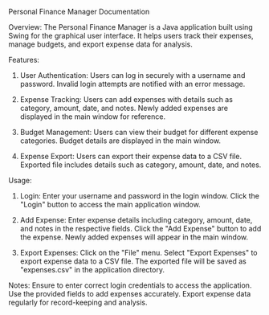 

Personal Finance Manager Documentation

Overview:
The Personal Finance Manager is a Java application built using Swing for the graphical user interface. It helps users track their expenses, manage budgets, and export expense data for analysis.

Features:

1. User Authentication:
   Users can log in securely with a username and password. Invalid login attempts are notified with an error message.

2. Expense Tracking:
   Users can add expenses with details such as category, amount, date, and notes. Newly added expenses are displayed in the main window for reference.

3. Budget Management:
   Users can view their budget for different expense categories. Budget details are displayed in the main window.

4. Expense Export:
   Users can export their expense data to a CSV file. Exported file includes details such as category, amount, date, and notes.

Usage:

1. Login:
   Enter your username and password in the login window. Click the "Login" button to access the main application window.

2. Add Expense:
   Enter expense details including category, amount, date, and notes in the respective fields. Click the "Add Expense" button to add the expense. Newly added expenses will appear in the main window.

3. Export Expenses:
   Click on the "File" menu. Select "Export Expenses" to export expense data to a CSV file. The exported file will be saved as "expenses.csv" in the application directory.

Notes:
Ensure to enter correct login credentials to access the application. Use the provided fields to add expenses accurately. Export expense data regularly for record-keeping and analysis.
